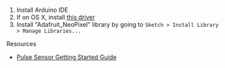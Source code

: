 1. Install Arduino IDE
1. If on OS X, install [this driver](https://github.com/adrianmihalko/ch340g-ch34g-ch34x-mac-os-x-driver)
1. Install "Adafruit_NeoPixel" library by going to `Sketch > Install Library > Manage Libraries...`

Resources
* [Pulse Sensor Getting Started Guide](https://media.digikey.com/pdf/Data%20Sheets/Pulse%20PDFs/PulseSensorAmpedGettingStartedGuide.pdf)
